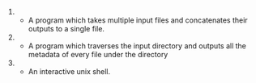 1. - A program which takes multiple input files and concatenates their outputs to a single file.

2. - A program which traverses the input directory and outputs all the metadata of every file under the directory

3. - An interactive unix shell.
